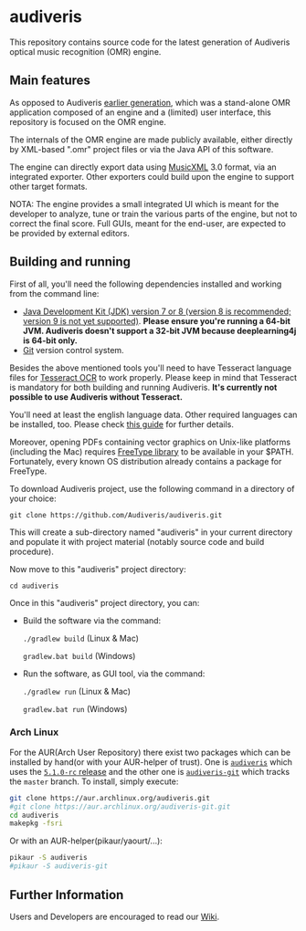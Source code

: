 # audiveris

This repository contains source code for the latest generation of Audiveris optical
music recognition (OMR) engine.

## Main features

As opposed to Audiveris [earlier generation][6], which was a stand-alone OMR application composed
of an engine and a (limited) user interface, this repository is focused on the OMR engine.

The internals of the OMR engine are made publicly available, either directly by XML-based ".omr" 
project files or via the Java API of this software.

The engine can directly export data using [MusicXML][8] 3.0 format, via an integrated exporter.
Other exporters could build upon the engine to support other target formats.

NOTA: The engine provides a small integrated UI which is meant for the developer to analyze, 
tune or train the various parts of the engine, but not to correct the final score.
Full GUIs, meant for the end-user, are expected to be provided by external editors.

## Building and running

First of all, you'll need the following dependencies installed and working from
the command line:

+ [Java Development Kit (JDK) version 7 or 8 (version 8 is recommended; version 9 is not yet supported)][1].
  **Please ensure you're running a 64-bit JVM. Audiveris doesn't support a 32-bit
  JVM because deeplearning4j is 64-bit only.**
+ [Git](https://git-scm.com) version control system.

Besides the above mentioned tools you'll need to have Tesseract language files for
[Tesseract OCR][2] to work properly. Please keep in mind that Tesseract is mandatory
for both building and running Audiveris. __It's currently not possible to use
Audiveris without Tesseract.__

You'll need at least the english language data. Other required languages can be
installed, too. Please check [this guide][3] for further details.

Moreover, opening PDFs containing vector graphics on Unix-like platforms
(including the Mac) requires [FreeType library][4] to be available in your $PATH.
Fortunately, every known OS distribution already contains a package for FreeType.

To download Audiveris project, use the following command in a directory of your choice:

`git clone https://github.com/Audiveris/audiveris.git` 

This will create a sub-directory named "audiveris" in your current directory and populate it with
project material (notably source code and build procedure). 

Now move to this "audiveris" project directory:

`cd audiveris` 

Once in this "audiveris" project directory, you can:

* Build the software via the command:

    `./gradlew build` (Linux & Mac)

    `gradlew.bat build` (Windows)

* Run the software, as GUI tool, via the command:

    `./gradlew run` (Linux & Mac)

    `gradlew.bat run` (Windows)

### Arch Linux
For the AUR(Arch User Repository) there exist two packages which can be installed by hand(or with your AUR-helper of trust). One is [`audiveris`](https://aur.archlinux.org/packages/audiveris) which uses the [`5.1.0-rc` release](https://github.com/Audiveris/audiveris/releases/tag/5.1.0-rc) and the other one is [`audiveris-git`](https://aur.archlinux.org/packages/audiveris-git) which tracks the `master` branch. To install, simply execute:
```bash
git clone https://aur.archlinux.org/audiveris.git
#git clone https://aur.archlinux.org/audiveris-git.git
cd audiveris
makepkg -fsri
```
Or with an AUR-helper(pikaur/yaourt/...):
```bash
pikaur -S audiveris
#pikaur -S audiveris-git
```

## Further Information

Users and Developers are encouraged to read our [Wiki][5].

[1]: http://www.oracle.com/technetwork/java/javase/downloads/index.html
[2]: https://github.com/tesseract-ocr/tesseract
[3]: https://github.com/tesseract-ocr/tesseract/wiki
[4]: https://www.freetype.org
[5]: https://github.com/Audiveris/audiveris/wiki
[6]: https://github.com/Audiveris/audiveris-eg
[7]: https://github.com/Audiveris
[8]: http://www.musicxml.com/
